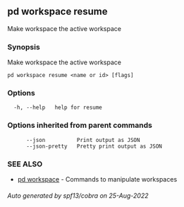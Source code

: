 ## pd workspace resume

Make workspace <name or id> the active workspace

### Synopsis

Make workspace <name or id> the active workspace

```
pd workspace resume <name or id> [flags]
```

### Options

```
  -h, --help   help for resume
```

### Options inherited from parent commands

```
      --json          Print output as JSON
      --json-pretty   Pretty print output as JSON
```

### SEE ALSO

* [pd workspace](/docs/commands/pd_workspace.html)	 - Commands to manipulate workspaces

###### Auto generated by spf13/cobra on 25-Aug-2022
